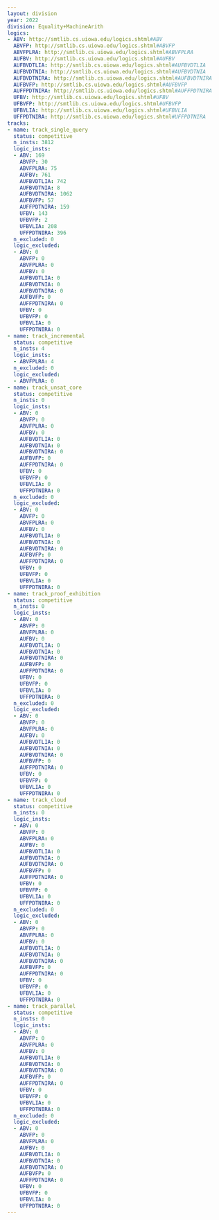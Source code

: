 ```yaml
---
layout: division
year: 2022
division: Equality+MachineArith
logics: 
- ABV: http://smtlib.cs.uiowa.edu/logics.shtml#ABV
  ABVFP: http://smtlib.cs.uiowa.edu/logics.shtml#ABVFP
  ABVFPLRA: http://smtlib.cs.uiowa.edu/logics.shtml#ABVFPLRA
  AUFBV: http://smtlib.cs.uiowa.edu/logics.shtml#AUFBV
  AUFBVDTLIA: http://smtlib.cs.uiowa.edu/logics.shtml#AUFBVDTLIA
  AUFBVDTNIA: http://smtlib.cs.uiowa.edu/logics.shtml#AUFBVDTNIA
  AUFBVDTNIRA: http://smtlib.cs.uiowa.edu/logics.shtml#AUFBVDTNIRA
  AUFBVFP: http://smtlib.cs.uiowa.edu/logics.shtml#AUFBVFP
  AUFFPDTNIRA: http://smtlib.cs.uiowa.edu/logics.shtml#AUFFPDTNIRA
  UFBV: http://smtlib.cs.uiowa.edu/logics.shtml#UFBV
  UFBVFP: http://smtlib.cs.uiowa.edu/logics.shtml#UFBVFP
  UFBVLIA: http://smtlib.cs.uiowa.edu/logics.shtml#UFBVLIA
  UFFPDTNIRA: http://smtlib.cs.uiowa.edu/logics.shtml#UFFPDTNIRA
tracks:
- name: track_single_query
  status: competitive
  n_insts: 3812
  logic_insts:
  - ABV: 169
    ABVFP: 30
    ABVFPLRA: 75
    AUFBV: 761
    AUFBVDTLIA: 742
    AUFBVDTNIA: 8
    AUFBVDTNIRA: 1062
    AUFBVFP: 57
    AUFFPDTNIRA: 159
    UFBV: 143
    UFBVFP: 2
    UFBVLIA: 208
    UFFPDTNIRA: 396
  n_excluded: 0
  logic_excluded:
  - ABV: 0
    ABVFP: 0
    ABVFPLRA: 0
    AUFBV: 0
    AUFBVDTLIA: 0
    AUFBVDTNIA: 0
    AUFBVDTNIRA: 0
    AUFBVFP: 0
    AUFFPDTNIRA: 0
    UFBV: 0
    UFBVFP: 0
    UFBVLIA: 0
    UFFPDTNIRA: 0
- name: track_incremental
  status: competitive
  n_insts: 4
  logic_insts:
  - ABVFPLRA: 4
  n_excluded: 0
  logic_excluded:
  - ABVFPLRA: 0
- name: track_unsat_core
  status: competitive
  n_insts: 0
  logic_insts:
  - ABV: 0
    ABVFP: 0
    ABVFPLRA: 0
    AUFBV: 0
    AUFBVDTLIA: 0
    AUFBVDTNIA: 0
    AUFBVDTNIRA: 0
    AUFBVFP: 0
    AUFFPDTNIRA: 0
    UFBV: 0
    UFBVFP: 0
    UFBVLIA: 0
    UFFPDTNIRA: 0
  n_excluded: 0
  logic_excluded:
  - ABV: 0
    ABVFP: 0
    ABVFPLRA: 0
    AUFBV: 0
    AUFBVDTLIA: 0
    AUFBVDTNIA: 0
    AUFBVDTNIRA: 0
    AUFBVFP: 0
    AUFFPDTNIRA: 0
    UFBV: 0
    UFBVFP: 0
    UFBVLIA: 0
    UFFPDTNIRA: 0
- name: track_proof_exhibition
  status: competitive
  n_insts: 0
  logic_insts:
  - ABV: 0
    ABVFP: 0
    ABVFPLRA: 0
    AUFBV: 0
    AUFBVDTLIA: 0
    AUFBVDTNIA: 0
    AUFBVDTNIRA: 0
    AUFBVFP: 0
    AUFFPDTNIRA: 0
    UFBV: 0
    UFBVFP: 0
    UFBVLIA: 0
    UFFPDTNIRA: 0
  n_excluded: 0
  logic_excluded:
  - ABV: 0
    ABVFP: 0
    ABVFPLRA: 0
    AUFBV: 0
    AUFBVDTLIA: 0
    AUFBVDTNIA: 0
    AUFBVDTNIRA: 0
    AUFBVFP: 0
    AUFFPDTNIRA: 0
    UFBV: 0
    UFBVFP: 0
    UFBVLIA: 0
    UFFPDTNIRA: 0
- name: track_cloud
  status: competitive
  n_insts: 0
  logic_insts:
  - ABV: 0
    ABVFP: 0
    ABVFPLRA: 0
    AUFBV: 0
    AUFBVDTLIA: 0
    AUFBVDTNIA: 0
    AUFBVDTNIRA: 0
    AUFBVFP: 0
    AUFFPDTNIRA: 0
    UFBV: 0
    UFBVFP: 0
    UFBVLIA: 0
    UFFPDTNIRA: 0
  n_excluded: 0
  logic_excluded:
  - ABV: 0
    ABVFP: 0
    ABVFPLRA: 0
    AUFBV: 0
    AUFBVDTLIA: 0
    AUFBVDTNIA: 0
    AUFBVDTNIRA: 0
    AUFBVFP: 0
    AUFFPDTNIRA: 0
    UFBV: 0
    UFBVFP: 0
    UFBVLIA: 0
    UFFPDTNIRA: 0
- name: track_parallel
  status: competitive
  n_insts: 0
  logic_insts:
  - ABV: 0
    ABVFP: 0
    ABVFPLRA: 0
    AUFBV: 0
    AUFBVDTLIA: 0
    AUFBVDTNIA: 0
    AUFBVDTNIRA: 0
    AUFBVFP: 0
    AUFFPDTNIRA: 0
    UFBV: 0
    UFBVFP: 0
    UFBVLIA: 0
    UFFPDTNIRA: 0
  n_excluded: 0
  logic_excluded:
  - ABV: 0
    ABVFP: 0
    ABVFPLRA: 0
    AUFBV: 0
    AUFBVDTLIA: 0
    AUFBVDTNIA: 0
    AUFBVDTNIRA: 0
    AUFBVFP: 0
    AUFFPDTNIRA: 0
    UFBV: 0
    UFBVFP: 0
    UFBVLIA: 0
    UFFPDTNIRA: 0
---
```


